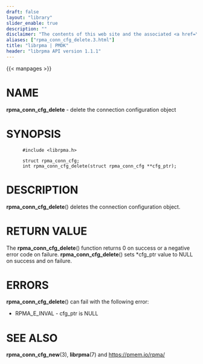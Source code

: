 ```yaml
---
draft: false
layout: "library"
slider_enable: true
description: ""
disclaimer: "The contents of this web site and the associated <a href=\"https://github.com/pmem\">GitHub repositories</a> are BSD-licensed open source."
aliases: ["rpma_conn_cfg_delete.3.html"]
title: "librpma | PMDK"
header: "librpma API version 1.1.1"
---
```

{{< manpages >}}

[comment]: <> (SPDX-License-Identifier: BSD-3-Clause)
[comment]: <> (Copyright 2020-2023, Intel Corporation)

# NAME

**rpma_conn_cfg_delete** - delete the connection configuration object

# SYNOPSIS

          #include <librpma.h>

          struct rpma_conn_cfg;
          int rpma_conn_cfg_delete(struct rpma_conn_cfg **cfg_ptr);

# DESCRIPTION

**rpma_conn_cfg_delete**() deletes the connection configuration object.

# RETURN VALUE

The **rpma_conn_cfg_delete**() function returns 0 on success or a
negative error code on failure. **rpma_conn_cfg_delete**() sets
\*cfg_ptr value to NULL on success and on failure.

# ERRORS

**rpma_conn_cfg_delete**() can fail with the following error:

-   RPMA_E\_INVAL - cfg_ptr is NULL

# SEE ALSO

**rpma_conn_cfg_new**(3), **librpma**(7) and https://pmem.io/rpma/
